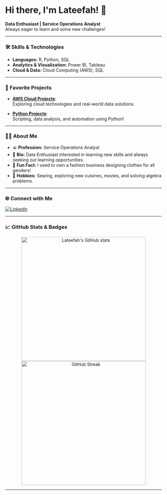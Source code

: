 # Hi there, I'm Lateefah! 👋

**Data Enthusiast | Service Operations Analyst**  
Always eager to learn and solve new challenges!

---

### 🛠️ Skills & Technologies

- **Languages:** R, Python, SQL
- **Analytics & Visualization:** Power BI, Tableau
- **Cloud & Data:** Cloud Computing (AWS), SQL

---

### 🚀 Favorite Projects

- [**AWS Cloud Projects**](https://github.com/l-teefah/AWS-Cloud-Projects):  
  Exploring cloud technologies and real-world data solutions.

- [**Python Projects**](https://github.com/l-teefah/Python):  
  Scripting, data analysis, and automation using Python!

---

### 👩‍💻 About Me

- 📊 **Profession:** Service Operations Analyst
- 📝 **Bio:** Data Enthusiast interested in learning new skills and always seeking out learning opportunities.
- 🧵 **Fun Fact:** I used to own a fashion business designing clothes for all genders!
- 🍲 **Hobbies:** Sewing, exploring new cuisines, movies, and solving algebra problems.

---

### 🌐 Connect with Me

[![LinkedIn](https://img.shields.io/badge/LinkedIn-Lateefah%20Yusuf-blue?logo=linkedin)](https://www.linkedin.com/in/lateefahyusuf?utm_source=share&utm_campaign=share_via&utm_content=profile&utm_medium=ios_app)

---

### 📈 GitHub Stats & Badges

<p align="center">
  <img src="https://github-readme-stats.vercel.app/api?username=l-teefah&show_icons=true&theme=default" alt="Lateefah's GitHub stats" width="400"/>
  <img src="https://github-readme-streak-stats.herokuapp.com/?user=l-teefah&theme=default" alt="GitHub Streak" width="400"/>
</p>

---

<!--
**l-teefah/l-teefah** is a ✨ special ✨ repository because its `README.md` (this file) appears on your GitHub profile.
-->
